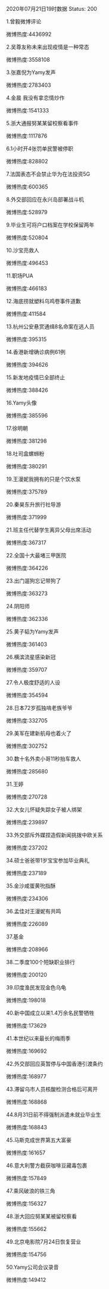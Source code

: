 2020年07月21日19时数据
Status: 200

1.曾毅微博评论

微博热度:4436992

2.吴尊友称未来出现疫情是一种常态

微博热度:3558108

3.张嘉倪为Yamy发声

微博热度:2783403

4.金晨 我没有拿恋情炒作

微博热度:1541333

5.浙大通报努某某留校察看事件

微博热度:1117876

6.1小时开4张罚单民警被停职

微博热度:828802

7.法国表态不会禁止华为在法投资5G

微博热度:600365

8.外交部回应在永兴岛部署战斗机

微博热度:528979

9.毕业生可将户口档案在学校保留两年

微博热度:520804

10.沙宝亮救人

微博热度:496453

11.职场PUA

微博热度:466183

12.海底捞就塑料乌鸡卷事件道歉

微博热度:411584

13.杭州公安悬赏通缉8名命案在逃人员

微博热度:395315

14.香港新增确诊病例61例

微博热度:394626

15.新发地疫情已全部终止

微博热度:388426

16.Yamy头像

微博热度:385596

17.徐明朝

微博热度:381298

18.吐司盒螺蛳粉

微博热度:380291

19.王漫妮我拥有的只是个饮水泵

微博热度:375789

20.秦昊东升旅行社导游

微博热度:371999

21.班主任代替学生离异父母出席活动

微博热度:367317

22.全国十大最堵三甲医院

微博热度:364226

23.出门遛狗忘记带狗了

微博热度:363273

24.阴阳师

微博热度:362336

25.黄子韬为Yamy发声

微博热度:361403

26.横滨流星感染新冠

微博热度:359707

27.令人极度舒适的人设

微博热度:354594

28.日本72岁孤独啃老族爷爷

微博热度:332705

29.美军在建新航母也着火了

微博热度:302752

30.数十名外卖小哥11秒抬车救人

微博热度:285680

31.王婷

微博热度:270728

32.大女儿怀疑失踪女子被人绑架

微博热度:239897

33.外交部斥外媒捏造假新闻挑拨中欧关系

微博热度:237202

34.硕士爸爸带1岁宝宝参加毕业典礼

微博热度:237189

35.金沙咸蛋黄吮指酥

微博热度:234306

36.孟佳对王漫妮有共鸣

微博热度:226089

37.基金

微博热度:208966

38.二季度100个短缺职业排行

微博热度:200120

39.印度渔民发现金色乌龟

微博热度:198018

40.新中国成立以来1.4万余名民警牺牲

微博热度:173629

41.本世纪以来最长的梅雨季

微博热度:169692

42.外交部回应英暂停与中国香港引渡条约

微博热度:168977

43.滞留乌市人员核酸检测合格后可离开

微博热度:168868

44.8月31日前不得强制派遣未就业毕业生

微博热度:168843

45.马斯克成世界第五大富豪

微博热度:161657

46.意大利警方截获咖啡豆藏毒包裹

微博热度:157849

47.乘风破浪的铁三角

微博热度:156327

48.浙大回应努某某被留校察看

微博热度:155662

49.北京电影院7月24日恢复营业

微博热度:154756

50.Yamy公司会议录音

微博热度:149412

